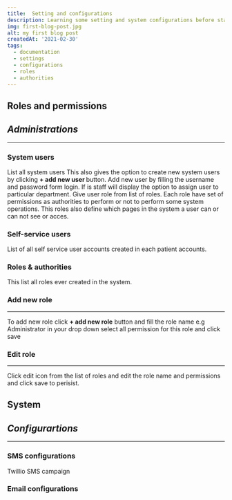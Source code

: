 ```yaml
---
title:  Setting and configurations
description: Learning some setting and system configurations before start working with Ospic HMS
img: first-blog-post.jpg
alt: my first blog post
createdAt: '2021-02-30'
tags:
  - documentation
  - settings
  - configurations
  - roles
  - authorities
---
```


 ## Roles and permissions 
##  <strong>_Administrations_</strong>
---
  ### System users 
List all system users
<c-image src="users.png" alt="System users lits"></c-image>
This also gives the option to create new system users by clicking <strong  class="button"> + add new user </strong> button. Add new user by filling the username and password form login. If is staff will display the option to assign user to particular department. Give user role from list of roles. Each role have set of permissions as authorities to perform or not to perform some system operations.  This roles also define which pages in the system a user can or can not see or acces.
### Self-service users
List of all self service user accounts created in each patient accounts. <c-image src="selfservice-users.png" alt="Self-service users list"></c-image>

### Roles & authorities
This list all roles ever created in the system. <c-image src="roles.png" alt="System roles list"></c-image>
### Add new role
--- 
To add new role click <strong class="button">+ add new role</strong> button and fill the role name e.g Administrator in your drop down select all permission for this role and click save <c-image src="createrole.png" alt="Create new role"></c-image>
### Edit role
---
Click edit <icon icon="pencil"></icon>  icon from the list of roles and edit the role name and permissions and click save to perisist.
## System 
##  <strong>_Configurartions_</strong>
---
### SMS configurations
Twillio SMS campaign
### Email configurations

